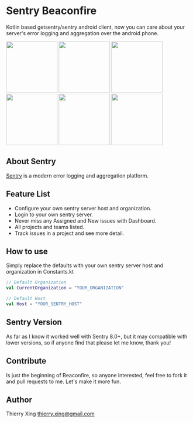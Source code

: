 # Sentry Beaconfire
Kotlin based getsentry/sentry android client, now you can care about your server's error logging and aggregation over the android phone.

<img src="http://7xjlg5.com1.z0.glb.clouddn.com/QQ20160326-4.png-h" width="140" />
<img src="http://7xjlg5.com1.z0.glb.clouddn.com/QQ20160326-0.png-h" width="140" />
<img src="http://7xjlg5.com1.z0.glb.clouddn.com/QQ20160326-1.png-h" width="140" />
<img src="http://7xjlg5.com1.z0.glb.clouddn.com/QQ20160326-5.png-h" width="140" />
<img src="http://7xjlg5.com1.z0.glb.clouddn.com/QQ20160326-2.png-h" width="140" />
<img src="http://7xjlg5.com1.z0.glb.clouddn.com/QQ20160326-3.png-h" width="140" />


## About Sentry
[Sentry](https://github.com/getsentry/sentry) is a modern error logging and aggregation platform.

## Feature List
* Configure your own sentry server host and organization.
* Login to your own sentry server.
* Never miss any Assigned and New issues with Dashboard.
* All projects and teams listed.
* Track issues in a project and see more detail.

## How to use
Simply replace the defaults with your own sentry server host and organization in Constants.kt
```kotlin
// Default Organization
val CurrentOrganization = "YOUR_ORGANIZATION"

// Default Host
val Host = "YOUR_SENTRY_HOST"
```
## Sentry Version
As far as I know it worked well with Sentry 8.0+, but it may compatible with lower versions, so if anyone find that please let me know, thank you! 

## Contribute
Is just the beginning of Beaconfire, so anyone interested, feel free to fork it and pull requests to me. Let's make it more fun.

## Author
Thierry Xing thierry.xing@gmail.com

